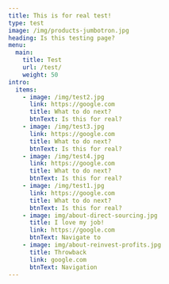 ```yaml
---
title: This is for real test!
type: test
image: /img/products-jumbotron.jpg
heading: Is this testing page?
menu:
  main:
    title: Test
    url: /test/
    weight: 50
intro:
  items:
    - image: /img/test2.jpg
      link: https://google.com
      title: What to do next?
      btnText: Is this for real?
    - image: /img/test3.jpg
      link: https://google.com
      title: What to do next?
      btnText: Is this for real?
    - image: /img/test4.jpg
      link: https://google.com
      title: What to do next?
      btnText: Is this for real?
    - image: /img/test1.jpg
      link: https://google.com
      title: What to do next?
      btnText: Is this for real?
    - image: img/about-direct-sourcing.jpg
      title: I love my job!
      link: https://google.com
      btnText: Navigate to
    - image: img/about-reinvest-profits.jpg
      title: Throwback
      link: google.com
      btnText: Navigation
---
```

